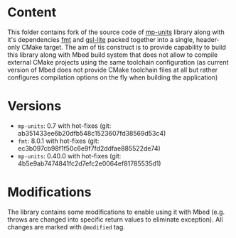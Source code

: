 # Content
This folder contains fork of the source code of [mp-units](https://github.com/mpusz/units) library along with it's dependencies [fmt](https://github.com/fmtlib/fmt) and [gsl-lite](https://github.com/gsl-lite/gsl-lite) packed together into a single, header-only CMake target. The aim of tis construct is to provide capability to build this library along with Mbed build system that does not allow to compile external CMake projects using the same toolchain configuration (as current version of Mbed does not provide CMake toolchain files at all but rather configures compilation options on the fly when building the application)

# Versions
- `mp-units`: 0.7 with hot-fixes (git: ab351433ee6b20dfb548c1523607fd38569d53c4)
- `fmt`: 8.0.1 with hot-fixes (git: ec3b097cb98f1f50c6e9f7fd2ddfae885522de74)
- `mp-units`: 0.40.0 with hot-fixes (git: 4b5e9ab7474841fc2d7efc2e0064ef81785535d1)

# Modifications
The library contains some modifications to enable using it with Mbed (e.g. throws are changed into specific return values to eliminate exception). All changes are marked with `@modified` tag.
